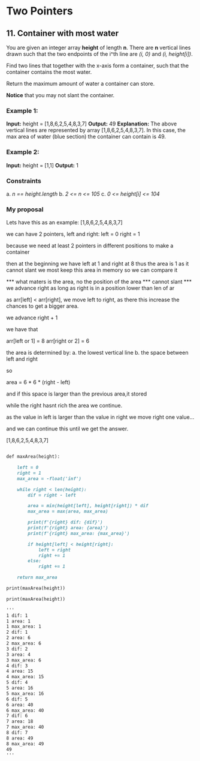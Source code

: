 # Two Pointers

## 11. Container with most water

You are given an integer array **height** of length **n**. There are **n** vertical lines drawn such that the two endpoints of the i^th line are *(i, 0)* and *(i, height[i])*.

Find two lines that together with the x-axis form a container, such that the container contains the most water.

Return the maximum amount of water a container can store.

**Notice** that you may not slant the container.

### Example 1:

**Input:** height = [1,8,6,2,5,4,8,3,7]
**Output:** 49
**Explanation:** The above vertical lines are represented by array [1,8,6,2,5,4,8,3,7]. In this case, the max area of water (blue section) the container can contain is 49.

### Example 2:

**Input:** height = [1,1]
**Output:** 1

### Constraints
a. *n == height.length*
b. *2 <= n <= 105*
c. *0 <= height[i] <= 104*

### My proposal

Lets have this as an example:
[1,8,6,2,5,4,8,3,7]

we can have 2 pointers, left and right:
left = 0
right = 1

because we need at least 2 pointers in different positions to make a container

then at the beginning
we have left at 1 and right at 8 thus the area is 1 as it cannot slant
we most keep this area in memory so we can compare it

*** what maters is the area, no the position of the area
*** cannot slant
*** we advance right as long as right is in a position lower than len of ar

as arr[left] < arr[right], we move left to right, as there this increase the chances to get a bigger area.

we advance right + 1

we have that

arr[left or 1] = 8
arr[right or 2] = 6

the area is determined by:
a. the lowest vertical line
b. the space between left and right

so

area = 6 * 6 * (right - left)

and if this space is larger than the previous area,it stored

while the right hasnt rich the area we continue.

as the value in left is larger than the value in right we move right one value...

and we can continue this until we get the answer.


[1,8,6,2,5,4,8,3,7]

```md

def maxArea(height):

    left = 0
    right = 1
    max_area = -float('inf')

    while right < len(height):
        dif = right - left

        area = min(height[left], height[right]) * dif
        max_area = max(area, max_area)

        print(f'{right} dif: {dif}')
        print(f'{right} area: {area}')
        print(f'{right} max_area: {max_area}')

        if height[left] < height[right]:
            left = right
            right += 1
        else: 
            right += 1

    return max_area

print(maxArea(height))

print(maxArea(height))

'''
1 dif: 1
1 area: 1
1 max_area: 1
2 dif: 1
2 area: 6
2 max_area: 6
3 dif: 2
3 area: 4
3 max_area: 6
4 dif: 3
4 area: 15
4 max_area: 15
5 dif: 4
5 area: 16
5 max_area: 16
6 dif: 5
6 area: 40
6 max_area: 40
7 dif: 6
7 area: 18
7 max_area: 40
8 dif: 7
8 area: 49
8 max_area: 49
49
'''

```
